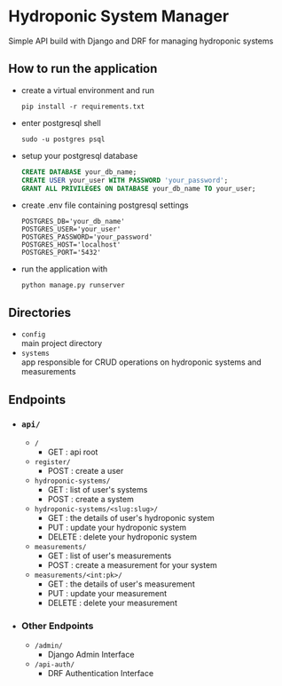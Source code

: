 # Hydroponic System Manager
Simple API build with Django and DRF for managing hydroponic systems

## How to run the application
- create a virtual environment and run  
    ```
    pip install -r requirements.txt
    ```
- enter postgresql shell  
    ```
    sudo -u postgres psql
    ```
- setup your postgresql database
    ```sql
    CREATE DATABASE your_db_name;
    CREATE USER your_user WITH PASSWORD 'your_password';
    GRANT ALL PRIVILEGES ON DATABASE your_db_name TO your_user;
    ```
- create .env file containing postgresql settings
    ```env
    POSTGRES_DB='your_db_name'
    POSTGRES_USER='your_user'
    POSTGRES_PASSWORD='your_password'
    POSTGRES_HOST='localhost'
    POSTGRES_PORT='5432'
    ```
- run the application with  
    ```
    python manage.py runserver
    ```
  
## Directories
- `config`  
    main project directory
- `systems`  
    app responsible for CRUD operations on hydroponic systems and measurements

## Endpoints
- ### `api/` 
    - `/`
         - GET : api root
    - `register/`
         - POST : create a user   
    - `hydroponic-systems/`
        - GET : list of user's systems
        - POST : create a system
    - `hydroponic-systems/<slug:slug>/`
        - GET : the details of user's hydroponic system
        - PUT : update your hydroponic system
        - DELETE : delete your hydroponic system
    - `measurements/`
        - GET : list of user's measurements
        - POST : create a measurement for your system
    - `measurements/<int:pk>/`
        - GET : the details of user's measurement
        - PUT : update your measurement
        - DELETE : delete your measurement
- ### Other Endpoints
    - `/admin/`
        - Django Admin Interface
    - `/api-auth/`
        - DRF Authentication Interface
